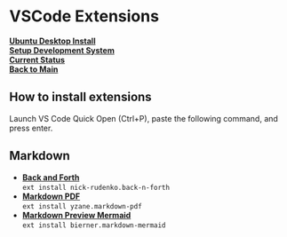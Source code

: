 # VSCode Extensions

**[Ubuntu Desktop Install](../../ubuntu22-04/desktop-install.md)**\
**[Setup Development System](../../../development/report_system/setup_dev_system/setup_dev_system.md)**\
**[Current Status](../../../development/status/weekly/current_status.md)**\
**[Back to Main](../../../README.md)**

## How to install extensions

Launch VS Code Quick Open (Ctrl+P), paste the following command, and press enter.

## Markdown

- **[Back and Forth](https://marketplace.visualstudio.com/items?itemName=nick-rudenko.back-n-forth)**\
```ext install nick-rudenko.back-n-forth```
- **[Markdown PDF](https://marketplace.visualstudio.com/items?itemName=yzane.markdown-pdf)**\
```ext install yzane.markdown-pdf```
- **[Markdown Preview Mermaid](https://marketplace.visualstudio.com/items?itemName=bierner.markdown-mermaid)**\
```ext install bierner.markdown-mermaid```
